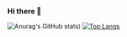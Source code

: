 ### Hi there 👋

![Anurag's GitHub stats](https://github-readme-stats.vercel.app/api?username=leejaejae&theme=flag-india&show_icons=true&count_private=true))
[![Top Langs](https://github-readme-stats.vercel.app/api/top-langs/?username=leejaejae&layout=compact)](https://github.com/anuraghazra/github-readme-stats)

<!--
**leejaejae/leejaejae** is a ✨ _special_ ✨ repository because its `README.md` (this file) appears on your GitHub profile.

Here are some ideas to get you started:

- 🔭 I’m currently working on ...
- 🌱 I’m currently learning ...
- 👯 I’m looking to collaborate on ...
- 🤔 I’m looking for help with ...
- 💬 Ask me about ...
- 📫 How to reach me: ...
- 😄 Pronouns: ...
- ⚡ Fun fact: ...
-->
